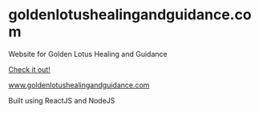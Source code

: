 # goldenlotushealingandguidance.com
Website for Golden Lotus Healing and Guidance

[Check it out!](www.goldenlotushealingandguidance.com)

www.goldenlotushealingandguidance.com

Built using ReactJS and NodeJS
